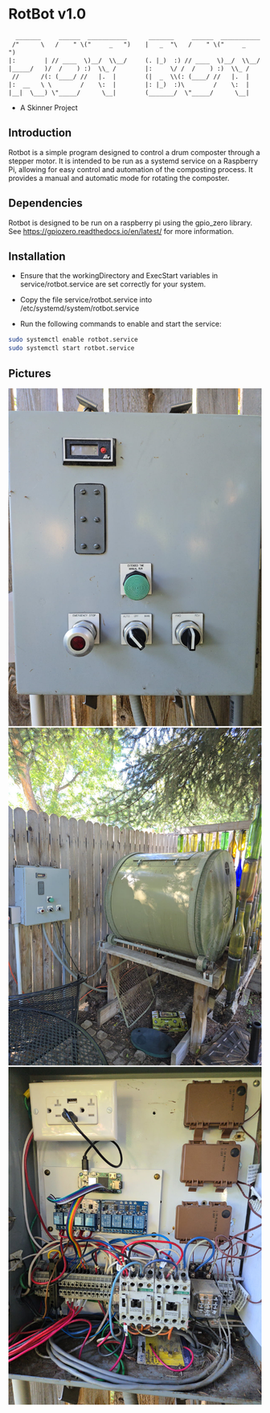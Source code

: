 # RotBot v1.0

```
  _______     ______  ___________      _______     ______  ___________ 
 /"      \   /    " \("     _   ")    |   _  "\   /    " \("     _   ")
|:        | // ____  \)__/  \\__/     (. |_)  :) // ____  \)__/  \\__/ 
|_____/   )/  /    ) :)  \\_ /        |:     \/ /  /    ) :)  \\_ /    
 //      /(: (____/ //   |.  |        (|  _  \\(: (____/ //   |.  |    
|:  __   \ \        /    \:  |        |: |_)  :)\        /    \:  |    
|__|  \___) \"_____/      \__|        (_______/  \"_____/      \__|    
```

- A Skinner Project


## Introduction

Rotbot is a simple program designed to control a drum composter through a stepper motor. It is intended to be run as a systemd service on a Raspberry Pi, allowing for easy control and automation of the composting process.  It provides a manual and automatic mode for rotating the composter.

## Dependencies

Rotbot is designed to be run on a raspberry pi using the gpio_zero library.  See https://gpiozero.readthedocs.io/en/latest/ for more information.

## Installation

* Ensure that the workingDirectory and ExecStart variables in service/rotbot.service are set correctly for your system.

* Copy the file service/rotbot.service into /etc/systemd/system/rotbot.service

* Run the following commands to enable and start the service:

```bash
sudo systemctl enable rotbot.service
sudo systemctl start rotbot.service
```

## Pictures

![alt text](pictures/composter_1.jpg "Composter 1")
![alt text](pictures/composter_2.jpg "Composter 2")
![alt text](pictures/composter_3.jpg "Composter 3")
